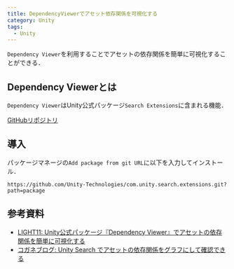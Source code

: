 ```yaml
---
title: DependencyViewerでアセット依存関係を可視化する
category: Unity
tags:
  - Unity
---
```


`Dependency Viewer`を利用することでアセットの依存関係を簡単に可視化することができる．


## Dependency Viewerとは

`Dependency Viewer`はUnity公式パッケージ`Search Extensions`に含まれる機能．


[GitHubリポジトリ](https://github.com/Unity-Technologies/com.unity.search.extensions)


## 導入

パッケージマネージの`Add package from git URL`に以下を入力してインストール．

```
https://github.com/Unity-Technologies/com.unity.search.extensions.git?path=package
```

## 


## 



## 参考資料
- [LIGHT11: Unity公式パッケージ『Dependency Viewer』でアセットの依存関係を簡単に可視化する](https://light11.hatenadiary.com/entry/2022/12/21/193109)
- [コガネブログ: Unity Search でアセットの依存関係をグラフにして確認できる](https://baba-s.hatenablog.com/entry/2022/07/06/090000)